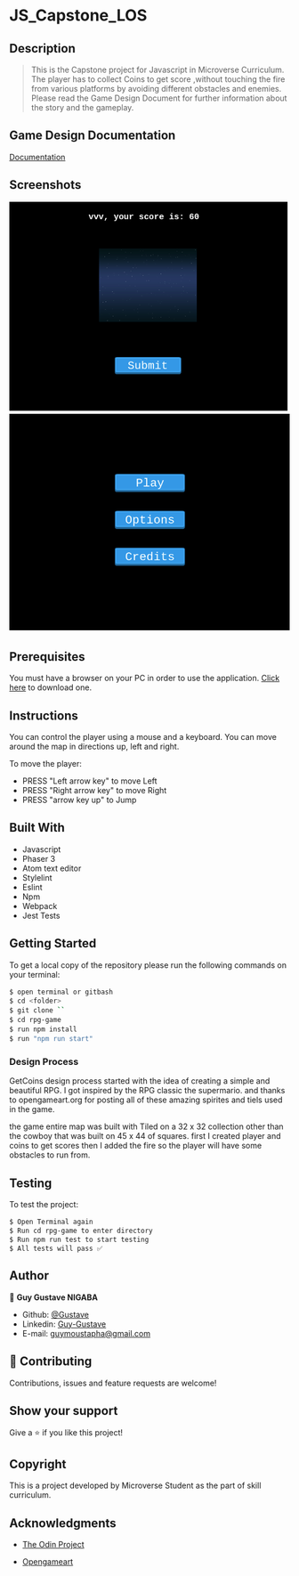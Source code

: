 # JS_Capstone_LOS

## Description

> This is the Capstone project for Javascript in Microverse Curriculum. The player has to collect Coins to get score ,without touching the fire from various platforms by avoiding different obstacles and enemies.  Please read the Game Design Document for further information about the story and the gameplay.

## Game Design Documentation
[Documentation](./gamedoc.md)

## Screenshots

![screenshot](./dist/assets/coin1.png)
![screenshot](./dist/assets/coin2.png)

## Prerequisites

You must have a browser on your PC in order to use the application. [Click here](https://www.mozilla.org/en-US/firefox/new/) to download one.


## Instructions
You can control the player using a mouse and a keyboard. You can move around the map in directions up, left and right.

To move the player:

- PRESS "Left arrow key" to move Left
- PRESS "Right arrow key" to move Right
- PRESS "arrow key up" to Jump

## Built With

- Javascript
- Phaser 3
- Atom text editor
- Stylelint
- Eslint
- Npm
- Webpack
- Jest Tests


## Getting Started

To get a local copy of the repository please run the following commands on your terminal:

```bash
$ open terminal or gitbash
$ cd <folder>
$ git clone ``
$ cd rpg-game
$ run npm install
$ run "npm run start"
```

### Design Process

GetCoins design process started with the idea of creating a simple and beautiful RPG.  I got inspired by the RPG classic the supermario. and thanks to opengameart.org  for posting all of these amazing spirites and tiels  used in the game.

the game entire map was built with Tiled on a 32 x 32 collection other than the cowboy that was built on 45 x 44   of squares.
first I created player and coins to get scores then I added the fire so the player will have some obstacles to run from.

## Testing

To test the project:

```
$ Open Terminal again
$ Run cd rpg-game to enter directory
$ Run npm run test to start testing
$ All tests will pass ✅

```

## Author

👨 **Guy Gustave NIGABA**
- Github: [@Gustave](https://github.com/Guy-Gustave)
- Linkedin: [Guy-Gustave](https://www.linkedin.com/in/guy-gustave-nigaba-7988ba181/)
- E-mail: [guymoustapha@gmail.com](guymoustapha@gmail.com)

## 🤝 Contributing

Contributions, issues and feature requests are welcome!

## Show your support

Give a ⭐️ if you like this project!

## Copyright
This is a project developed by Microverse Student as the part of skill curriculum.

## Acknowledgments

- <a href="https://www.theodinproject.com/" target="_blank">The Odin Project</a>

- <a href="https://www.opengameart.org" target="_blank">Opengameart</a>
